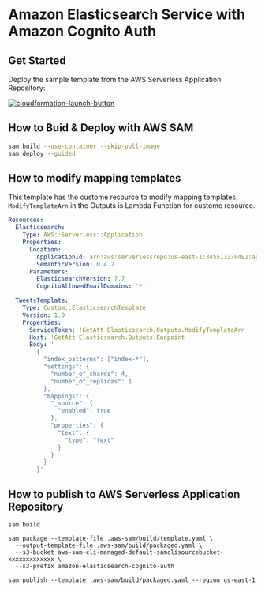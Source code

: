 # Amazon Elasticsearch Service with Amazon Cognito Auth

## Get Started

Deploy the sample template from the AWS Serverless Application Repository:

[![cloudformation-launch-button](https://s3.amazonaws.com/cloudformation-examples/cloudformation-launch-stack.png)](https://serverlessrepo.aws.amazon.com/applications/arn:aws:serverlessrepo:us-east-1:345513370492:applications~amazon-elasticsearch-cognito-auth)

## How to Buid & Deploy with AWS SAM

```bash
sam build --use-container --skip-pull-image
sam deploy --guided
```

## How to modify mapping templates

This template has the custome resource to modify  mapping templates.
`ModifyTemplateArn` in the Outputs is Lambda Function for custome resource.

```yaml
Resources:
  Elasticsearch:
    Type: AWS::Serverless::Application
    Properties:
      Location:
        ApplicationId: arn:aws:serverlessrepo:us-east-1:345513370492:applications/amazon-elasticsearch-cognito-auth
        SemanticVersion: 0.4.2
      Parameters:
        ElasticsearchVersion: 7.7
        CognitoAllowedEmailDomains: '*'

  TweetsTemplate:
    Type: Custom::ElasticsearchTemplate
    Version: 1.0
    Properties:
      ServiceToken: !GetAtt Elasticsearch.Outputs.ModifyTemplateArn
      Host: !GetAtt Elasticsearch.Outputs.Endpoint
      Body: '
        {
          "index_patterns": ["index-*"],
          "settings": {
            "number_of_shards": 4,
            "number_of_replicas": 1
          },
          "mappings": {
            "_source": {
              "enabled": true
            },
            "properties": {
              "text": {
                "type": "text"
              }
            }
          }
        }'
```

## How to publish to AWS Serverless Application Repository

```
sam build

sam package --template-file .aws-sam/build/template.yaml \
  --output-template-file .aws-sam/build/packaged.yaml \
  --s3-bucket aws-sam-cli-managed-default-samclisourcebucket-xxxxxxxxxxxxx \
  --s3-prefix amazon-elasticsearch-cognito-auth

sam publish --template .aws-sam/build/packaged.yaml --region us-east-1
```